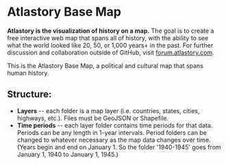 # Atlastory Base Map

__Atlastory is the visualization of history on a map.__ The goal is to create a free interactive web map that spans all of history, with the ability to see what the world looked like 20, 50, or 1,000 years+ in the past. For further discussion and collaboration outside of GitHub, visit [forum.atlastory.com](http://forum.atlastory.com/).

This is the Atlastory Base Map, a political and cultural map that spans human history.

## Structure:

* __Layers__ -- each folder is a map layer (i.e. countries, states, cities, highways, etc.). Files must be GeoJSON or Shapefile.
* __Time periods__ -- each layer folder contains time periods for that data. Periods can be any length in 1-year intervals. Period folders can be changed to whatever necessary as the map data changes over time. (Years begin and end on January 1. So the folder '1940-1945' goes from January 1, 1940 to January 1, 1945.)


